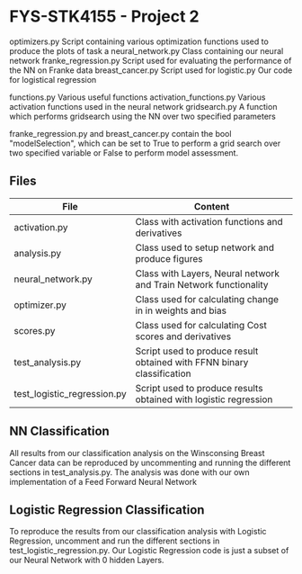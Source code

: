 

# FYS-STK4155 - Project 2

optimizers.py            Script containing various optimization functions used to produce the plots of task a
neural_network.py        Class containing our neural network
franke_regression.py     Script used for evaluating the performance of the NN on Franke data
breast_cancer.py         Script used for 
logistic.py              Our code for logistical regression

functions.py             Various useful functions 
activation_functions.py  Various activation functions used in the neural network
gridsearch.py            A function which performs gridsearch using the NN over two specified parameters

franke_regression.py and breast_cancer.py contain the bool "modelSelection", which can be set to True to perform
a grid search over two specified variable or False to perform model assessment. 


## Files 
| File                        | Content                                                               |
|-----------------------------|-----------------------------------------------------------------------|
| activation.py               | Class with activation functions and derivatives                       |
| analysis.py                 | Class used to setup network and produce figures                       |
| neural_network.py           | Class with Layers, Neural network and Train Network functionality     |
| optimizer.py                | Class used for calculating change in in weights and bias              |
| scores.py                   | Class used for calculating Cost scores and derivatives                |
| test_analysis.py            | Script used to produce result obtained with FFNN binary classification |
| test_logistic_regression.py | Script used to produce results obtained with logistic regression      |


## NN Classification
All results from our classification analysis on the Winsconsing Breast Cancer
data can be reproduced by uncommenting and running the different sections in
test_analysis.py. The analysis was done with our own implementation of a Feed
Forward Neural Network 

## Logistic Regression Classification
To reproduce the results from our classification analysis with Logistic
Regression, uncomment and run the different sections in
test_logistic_regression.py. Our Logistic Regression code is just a subset of our
Neural Network with 0 hidden Layers.   
